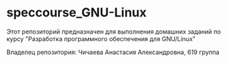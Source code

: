 # speccourse_GNU-Linux

Этот репозиторий предназначен для выполнения домашних заданий по курсу "Разработка программного обеспечения для GNU/Linux"

Владелец репозитория: Чичаева Анастасия Александровна, 619 группа

